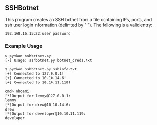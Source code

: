 ## SSHBotnet

This program creates an SSH botnet from a file containing IPs, ports, and ssh user login information (delimted by ":"). The following is a valid entry:

```bash
192.168.16.15:22:user:password
```

### Example Usage

```bash
$ python sshbotnet.py      
[-] Usage: sshbotnet.py botnet_creds.txt

$ python sshbotnet.py sshinfo.txt
[+] Connected to 127.0.0.1!
[+] Connected to 10.10.14.6!
[+] Connected to 10.10.11.119!

cmd> whoami
[*]Output for lemmy@127.0.0.1:
lemmy
[*]Output for drew@10.10.14.6:
drew
[*]Output for developer@10.10.11.119:
developer
```